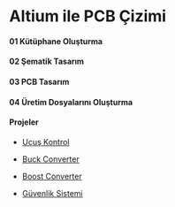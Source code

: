 
# Altium ile PCB Çizimi

#### 01 Kütüphane Oluşturma

#### 02 Şematik Tasarım

#### 03 PCB Tasarım

#### 04 Üretim Dosyalarını Oluşturma

#### Projeler

  - [Uçuş Kontrol](https://github.com/cengizhantopcu53/ucus_kontrol)

  - [Buck Converter](https://github.com/cengizhantopcu53/buck_converter)

  - [Boost Converter](https://github.com/cengizhantopcu53/boost_converter)

  - [Güvenlik Sistemi](https://github.com/cengizhantopcu53/guvenlik_sistemi)
